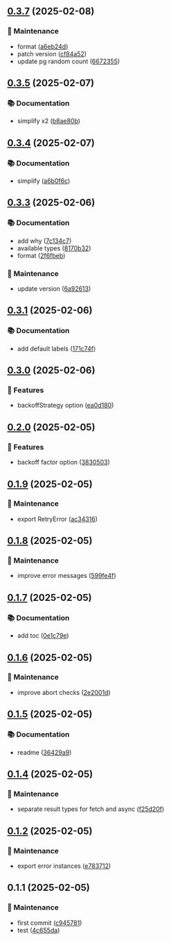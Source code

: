 

## [0.3.7](https://github.com/arshad-yaseen/nice-retry/compare/0.3.5...0.3.7) (2025-02-08)


### 🔧 Maintenance

* format ([a6eb24d](https://github.com/arshad-yaseen/nice-retry/commit/a6eb24d74ae89da8b90bd48fe211dc412828c5a5))
* patch version ([cf84a52](https://github.com/arshad-yaseen/nice-retry/commit/cf84a5247e5e6ae7d9260bcac4f4f3ca40c8d503))
* update pg random count ([6672355](https://github.com/arshad-yaseen/nice-retry/commit/66723554ef3c3dce8eba61c73a66273e017fcd58))

## [0.3.5](https://github.com/arshad-yaseen/nice-retry/compare/0.3.4...0.3.5) (2025-02-07)

### 📚 Documentation

- simplify x2 ([b8ae80b](https://github.com/arshad-yaseen/nice-retry/commit/b8ae80bdcc2f05e6f9f0fbc1f2b09a99e9efc934))

## [0.3.4](https://github.com/arshad-yaseen/nice-retry/compare/0.3.3...0.3.4) (2025-02-07)

### 📚 Documentation

- simplify ([a6b0f6c](https://github.com/arshad-yaseen/nice-retry/commit/a6b0f6c336af03d542728c75a0447399a33cb1dc))

## [0.3.3](https://github.com/arshad-yaseen/nice-retry/compare/0.3.1...0.3.3) (2025-02-06)

### 📚 Documentation

- add why ([7c134c7](https://github.com/arshad-yaseen/nice-retry/commit/7c134c78ffc1e37df6f52f036e386d58547ecc9a))
- available types ([8170b32](https://github.com/arshad-yaseen/nice-retry/commit/8170b32ff83c8dc2b8533479d460d21975b32bdb))
- format ([2f6fbeb](https://github.com/arshad-yaseen/nice-retry/commit/2f6fbebb2859db7f725e587c264561e967787cbc))

### 🔧 Maintenance

- update version ([6a92613](https://github.com/arshad-yaseen/nice-retry/commit/6a9261369c556de05ac13c3f825b391338e614bc))

## [0.3.1](https://github.com/arshad-yaseen/nice-retry/compare/0.3.0...0.3.1) (2025-02-06)

### 📚 Documentation

- add default labels ([171c74f](https://github.com/arshad-yaseen/nice-retry/commit/171c74f5fe2c5c88c6ac7d118954a792c57a3610))

## [0.3.0](https://github.com/arshad-yaseen/nice-retry/compare/0.2.0...0.3.0) (2025-02-06)

### 🚀 Features

- backoffStrategy option ([ea0d180](https://github.com/arshad-yaseen/nice-retry/commit/ea0d1804122695efc501dde89f049b989fbeaf96))

## [0.2.0](https://github.com/arshad-yaseen/nice-retry/compare/0.1.9...0.2.0) (2025-02-05)

### 🚀 Features

- backoff factor option ([3830503](https://github.com/arshad-yaseen/nice-retry/commit/38305030acf3b9822580c38fe0cd05f470772bde))

## [0.1.9](https://github.com/arshad-yaseen/nice-retry/compare/0.1.8...0.1.9) (2025-02-05)

### 🔧 Maintenance

- export RetryError ([ac34316](https://github.com/arshad-yaseen/nice-retry/commit/ac3431642f97368355fdb3ccf8b9f11c7f349bca))

## [0.1.8](https://github.com/arshad-yaseen/nice-retry/compare/0.1.7...0.1.8) (2025-02-05)

### 🔧 Maintenance

- improve error messages ([599fe4f](https://github.com/arshad-yaseen/nice-retry/commit/599fe4f4e6b16964957ff422154357c2a558b817))

## [0.1.7](https://github.com/arshad-yaseen/nice-retry/compare/0.1.6...0.1.7) (2025-02-05)

### 📚 Documentation

- add toc ([0e1c79e](https://github.com/arshad-yaseen/nice-retry/commit/0e1c79e0e34ac0e7fd06870808a46131122b1665))

## [0.1.6](https://github.com/arshad-yaseen/nice-retry/compare/0.1.5...0.1.6) (2025-02-05)

### 🔧 Maintenance

- improve abort checks ([2e2001d](https://github.com/arshad-yaseen/nice-retry/commit/2e2001d7d2a40e31992d8158648373bf43d61afd))

## [0.1.5](https://github.com/arshad-yaseen/nice-retry/compare/0.1.4...0.1.5) (2025-02-05)

### 📚 Documentation

- readme ([36429a9](https://github.com/arshad-yaseen/nice-retry/commit/36429a9c417660673b5f4d49f5d85e8f2c49f26a))

## [0.1.4](https://github.com/arshad-yaseen/nice-retry/compare/0.1.3...0.1.4) (2025-02-05)

### 🔧 Maintenance

- separate result types for fetch and async ([f25d20f](https://github.com/arshad-yaseen/nice-retry/commit/f25d20f811c37a0e370c9dbd9d043243f12736b5))

## [0.1.2](https://github.com/arshad-yaseen/nice-retry/compare/0.1.1...0.1.2) (2025-02-05)

### 🔧 Maintenance

- export error instances ([e783712](https://github.com/arshad-yaseen/nice-retry/commit/e783712ea5450d99b2e3519c158014f8f4d88c84))

## 0.1.1 (2025-02-05)

### 🔧 Maintenance

- first commit ([c945781](https://github.com/arshad-yaseen/nice-retry/commit/c94578175f3911e83e0b1d949d2481c3218f4424))
- test ([4c655da](https://github.com/arshad-yaseen/nice-retry/commit/4c655dadcb974aea0718a48283081e96d7121b56))
